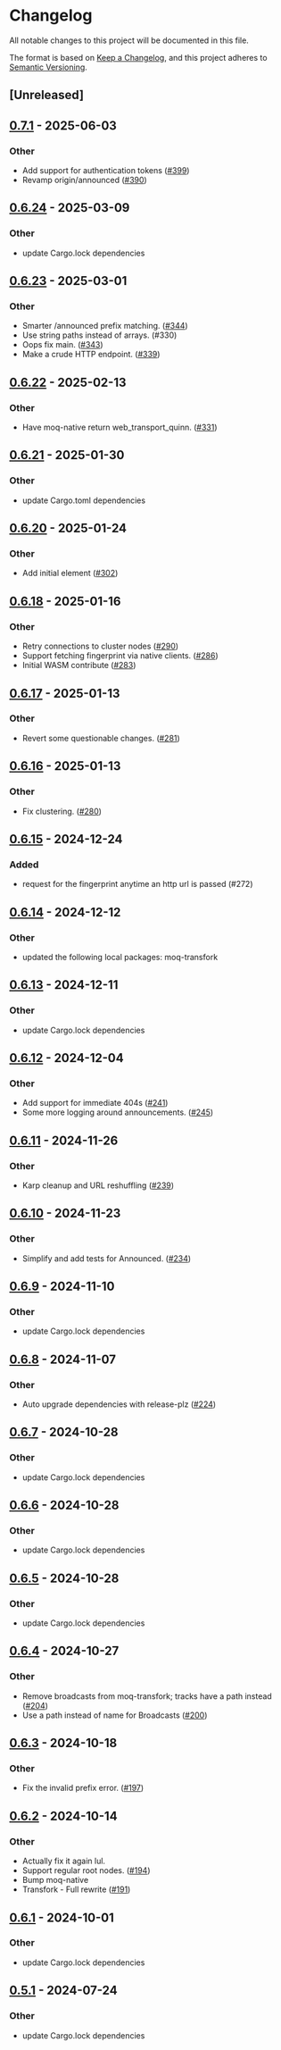 # Changelog
All notable changes to this project will be documented in this file.

The format is based on [Keep a Changelog](https://keepachangelog.com/en/1.0.0/),
and this project adheres to [Semantic Versioning](https://semver.org/spec/v2.0.0.html).

## [Unreleased]

## [0.7.1](https://github.com/kixelated/moq/compare/moq-relay-v0.7.0...moq-relay-v0.7.1) - 2025-06-03

### Other

- Add support for authentication tokens ([#399](https://github.com/kixelated/moq/pull/399))
- Revamp origin/announced ([#390](https://github.com/kixelated/moq/pull/390))

## [0.6.24](https://github.com/kixelated/moq/compare/moq-relay-v0.6.23...moq-relay-v0.6.24) - 2025-03-09

### Other

- update Cargo.lock dependencies

## [0.6.23](https://github.com/kixelated/moq/compare/moq-relay-v0.6.22...moq-relay-v0.6.23) - 2025-03-01

### Other

- Smarter /announced prefix matching. ([#344](https://github.com/kixelated/moq/pull/344))
- Use string paths instead of arrays. (#330)
- Oops fix main. ([#343](https://github.com/kixelated/moq/pull/343))
- Make a crude HTTP endpoint. ([#339](https://github.com/kixelated/moq/pull/339))

## [0.6.22](https://github.com/kixelated/moq/compare/moq-relay-v0.6.21...moq-relay-v0.6.22) - 2025-02-13

### Other

- Have moq-native return web_transport_quinn. ([#331](https://github.com/kixelated/moq/pull/331))

## [0.6.21](https://github.com/kixelated/moq/compare/moq-relay-v0.6.20...moq-relay-v0.6.21) - 2025-01-30

### Other

- update Cargo.toml dependencies

## [0.6.20](https://github.com/kixelated/moq/compare/moq-relay-v0.6.19...moq-relay-v0.6.20) - 2025-01-24

### Other

- Add initial <moq-meet> element ([#302](https://github.com/kixelated/moq/pull/302))

## [0.6.18](https://github.com/kixelated/moq/compare/moq-relay-v0.6.17...moq-relay-v0.6.18) - 2025-01-16

### Other

- Retry connections to cluster nodes ([#290](https://github.com/kixelated/moq/pull/290))
- Support fetching fingerprint via native clients. ([#286](https://github.com/kixelated/moq/pull/286))
- Initial WASM contribute ([#283](https://github.com/kixelated/moq/pull/283))

## [0.6.17](https://github.com/kixelated/moq/compare/moq-relay-v0.6.16...moq-relay-v0.6.17) - 2025-01-13

### Other

- Revert some questionable changes. ([#281](https://github.com/kixelated/moq/pull/281))

## [0.6.16](https://github.com/kixelated/moq/compare/moq-relay-v0.6.15...moq-relay-v0.6.16) - 2025-01-13

### Other

- Fix clustering. ([#280](https://github.com/kixelated/moq/pull/280))

## [0.6.15](https://github.com/kixelated/moq/compare/moq-relay-v0.6.14...moq-relay-v0.6.15) - 2024-12-24

### Added

- request for the fingerprint anytime an http url is passed (#272)

## [0.6.14](https://github.com/kixelated/moq/compare/moq-relay-v0.6.13...moq-relay-v0.6.14) - 2024-12-12

### Other

- updated the following local packages: moq-transfork

## [0.6.13](https://github.com/kixelated/moq/compare/moq-relay-v0.6.12...moq-relay-v0.6.13) - 2024-12-11

### Other

- update Cargo.lock dependencies

## [0.6.12](https://github.com/kixelated/moq/compare/moq-relay-v0.6.11...moq-relay-v0.6.12) - 2024-12-04

### Other

- Add support for immediate 404s ([#241](https://github.com/kixelated/moq/pull/241))
- Some more logging around announcements. ([#245](https://github.com/kixelated/moq/pull/245))

## [0.6.11](https://github.com/kixelated/moq/compare/moq-relay-v0.6.10...moq-relay-v0.6.11) - 2024-11-26

### Other

- Karp cleanup and URL reshuffling ([#239](https://github.com/kixelated/moq/pull/239))

## [0.6.10](https://github.com/kixelated/moq/compare/moq-relay-v0.6.9...moq-relay-v0.6.10) - 2024-11-23

### Other

- Simplify and add tests for Announced. ([#234](https://github.com/kixelated/moq/pull/234))

## [0.6.9](https://github.com/kixelated/moq/compare/moq-relay-v0.6.8...moq-relay-v0.6.9) - 2024-11-10

### Other

- update Cargo.lock dependencies

## [0.6.8](https://github.com/kixelated/moq/compare/moq-relay-v0.6.7...moq-relay-v0.6.8) - 2024-11-07

### Other

- Auto upgrade dependencies with release-plz ([#224](https://github.com/kixelated/moq/pull/224))

## [0.6.7](https://github.com/kixelated/moq/compare/moq-relay-v0.6.6...moq-relay-v0.6.7) - 2024-10-28

### Other

- update Cargo.lock dependencies

## [0.6.6](https://github.com/kixelated/moq/compare/moq-relay-v0.6.5...moq-relay-v0.6.6) - 2024-10-28

### Other

- update Cargo.lock dependencies

## [0.6.5](https://github.com/kixelated/moq/compare/moq-relay-v0.6.4...moq-relay-v0.6.5) - 2024-10-28

### Other

- update Cargo.lock dependencies

## [0.6.4](https://github.com/kixelated/moq/compare/moq-relay-v0.6.3...moq-relay-v0.6.4) - 2024-10-27

### Other

- Remove broadcasts from moq-transfork; tracks have a path instead ([#204](https://github.com/kixelated/moq/pull/204))
- Use a path instead of name for Broadcasts ([#200](https://github.com/kixelated/moq/pull/200))

## [0.6.3](https://github.com/kixelated/moq/compare/moq-relay-v0.6.2...moq-relay-v0.6.3) - 2024-10-18

### Other

- Fix the invalid prefix error. ([#197](https://github.com/kixelated/moq/pull/197))

## [0.6.2](https://github.com/kixelated/moq/compare/moq-relay-v0.6.1...moq-relay-v0.6.2) - 2024-10-14

### Other

- Actually fix it again lul.
- Support regular root nodes. ([#194](https://github.com/kixelated/moq/pull/194))
- Bump moq-native
- Transfork - Full rewrite  ([#191](https://github.com/kixelated/moq/pull/191))

## [0.6.1](https://github.com/kixelated/moq/compare/moq-relay-v0.6.0...moq-relay-v0.6.1) - 2024-10-01

### Other

- update Cargo.lock dependencies

## [0.5.1](https://github.com/kixelated/moq/compare/moq-relay-v0.5.0...moq-relay-v0.5.1) - 2024-07-24

### Other
- update Cargo.lock dependencies
